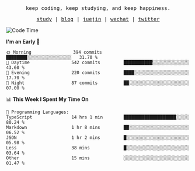 <p align="center">
  <samp>
    <span>keep coding, keep studying, and keep happiness.</span>
  </samp>
</p>

<p align="center">
  <samp>
    <a href="https://github.com/ouduidui/fe-study">study</a> |
    <a href="https://deweyou.me">blog</a>  |
    <a href="https://juejin.cn/user/4309700183594366">juejin</a> |
    <a href="https://user-images.githubusercontent.com/54696834/165071004-6509e3f2-90c3-448c-9d92-3da42b0c2021.jpeg">wechat</a> |
    <a href="https://twitter.com/ouduidui">twitter</a>
  </samp>
</p>

<!--START_SECTION:waka-->
![Code Time](http://img.shields.io/badge/Code%20Time-4%2C454%20hrs%207%20mins-blue)

**I'm an Early 🐤** 

```text
🌞 Morning                394 commits         ████████░░░░░░░░░░░░░░░░░   31.70 % 
🌆 Daytime                542 commits         ███████████░░░░░░░░░░░░░░   43.60 % 
🌃 Evening                220 commits         ████░░░░░░░░░░░░░░░░░░░░░   17.70 % 
🌙 Night                  87 commits          ██░░░░░░░░░░░░░░░░░░░░░░░   07.00 % 
```


📊 **This Week I Spent My Time On** 

```text
💬 Programming Languages: 
TypeScript               14 hrs 1 min        ████████████████████░░░░░   80.24 % 
Markdown                 1 hr 8 mins         ██░░░░░░░░░░░░░░░░░░░░░░░   06.52 % 
JSON                     1 hr 2 mins         █░░░░░░░░░░░░░░░░░░░░░░░░   05.98 % 
Less                     38 mins             █░░░░░░░░░░░░░░░░░░░░░░░░   03.64 % 
Other                    15 mins             ░░░░░░░░░░░░░░░░░░░░░░░░░   01.47 % 
```


<!--END_SECTION:waka-->

